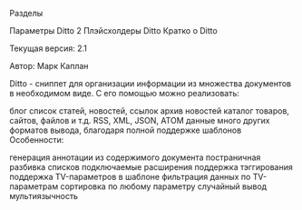 Разделы

Параметры Ditto 2
Плэйсхолдеры Ditto
Кратко о Ditto

Текущая версия: 2.1

Автор: Марк Каплан

Ditto - сниппет для организации информации из множества документов в необходимом виде. С его помощью можно реализовать:

блог
список статей, новостей, ссылок
архив новостей
каталог товаров, сайтов, файлов и т.д.
RSS, XML, JSON, ATOM данные
много других форматов вывода, благодаря полной поддержке шаблонов
Особенности:

генерация аннотации из содержимого документа
постраничная разбивка списков
подключаемые расширения
поддержка тэггирования
поддержка TV-параметров в шаблоне
фильтрация данных по TV-параметрам
сортировка по любому параметру
случайный вывод
мультиязычность

